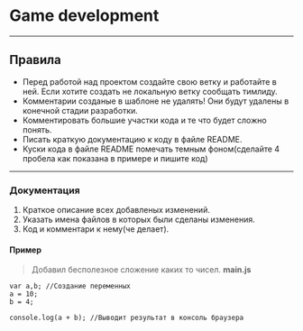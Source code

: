 # Game development
---
## Правила
* Перед работой над проектом создайте свою ветку и работайте в ней. Если хотите создать не локальную ветку сообщать тимлиду.
* Комментарии созданые в шаблоне не удалять! Они будут удалены в конечной стадии разработки.
* Комментировать большие участки кода и те что будет сложно понять.
* Писать краткую документацию к коду в файле README.
* Куски кода в файле README помечать темным фоном(сделайте 4 пробела как показана в примере и пишите код)
---
### Документация
1. Краткое описание всех добавленых изменений. 
2. Указать имена файлов в которых были сделаны изменения.
3. Код и комментари к нему(че делает).

#### Пример

> Добавил бесполезное сложение каких то чисел.
>__main.js__

    var a,b; //Создание переменных
    a = 10;
    b = 4;

    console.log(a + b); //Выводит результат в консоль браузера
